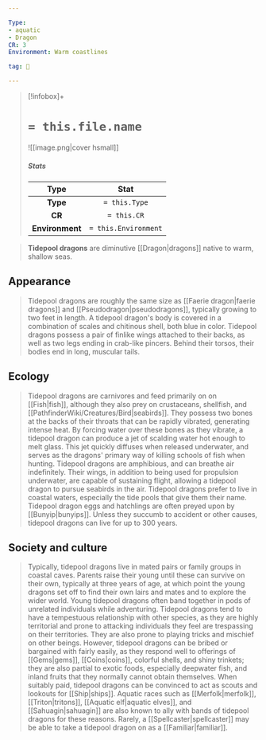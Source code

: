 ```yaml
---

Type:
- aquatic
- Dragon
CR: 3
Environment: Warm coastlines

tag: 👹

---
```


> [!infobox]+
> #  `= this.file.name`
> ![[image.png|cover hsmall]]
> ##### Stats
> Type | Stat |
> :---:|:---:|
> **Type** | `= this.Type` |
> **CR** | `= this.CR` |
> **Environment** | `= this.Environment` |



> **Tidepool dragons** are diminutive [[Dragon|dragons]] native to warm, shallow seas.



## Appearance

> Tidepool dragons are roughly the same size as [[Faerie dragon|faerie dragons]] and [[Pseudodragon|pseudodragons]], typically growing to two feet in length. A tidepool dragon's body is covered in a combination of scales and chitinous shell, both blue in color. Tidepool dragons possess a pair of finlike wings attached to their backs, as well as two legs ending in crab-like pincers. Behind their torsos, their bodies end in long, muscular tails.


## Ecology

> Tidepool dragons are carnivores and feed primarily on on [[Fish|fish]], although they also prey on crustaceans, shellfish, and [[PathfinderWiki/Creatures/Bird|seabirds]]. They possess two bones at the backs of their throats that can be rapidly vibrated, generating intense heat. By forcing water over these bones as they vibrate, a tidepool dragon can produce a jet of scalding water hot enough to melt glass. This jet quickly diffuses when released underwater, and serves as the dragons' primary way of killing schools of fish when hunting.
> Tidepool dragons are amphibious, and can breathe air indefinitely. Their wings, in addition to being used for propulsion underwater, are capable of sustaining flight, allowing a tidepool dragon to pursue seabirds in the air.
> Tidepool dragons prefer to live in coastal waters, especially the tide pools that give them their name.
> Tidepool dragon eggs and hatchlings are often preyed upon by [[Bunyip|bunyips]].
> Unless they succumb to accident or other causes, tidepool dragons can live for up to 300 years.


## Society and culture

> Typically, tidepool dragons live in mated pairs or family groups in coastal caves. Parents raise their young until these can survive on their own, typically at three years of age, at which point the young dragons set off to find their own lairs and mates and to explore the wider world. Young tidepool dragons often band together in pods of unrelated individuals while adventuring.
> Tidepool dragons tend to have a tempestuous relationship with other species, as they are highly territorial and prone to attacking individuals they feel are trespassing on their territories. They are also prone to playing tricks and mischief on other beings. However, tidepool dragons can be bribed or bargained with fairly easily, as they respond well to offerings of [[Gems|gems]], [[Coins|coins]], colorful shells, and shiny trinkets; they are also partial to exotic foods, especially deepwater fish, and inland fruits that they normally cannot obtain themselves.
> When suitably paid, tidepool dragons can be convinced to act as scouts and lookouts for [[Ship|ships]]. Aquatic races such as [[Merfolk|merfolk]], [[Triton|tritons]], [[Aquatic elf|aquatic elves]], and [[Sahuagin|sahuagin]] are also known to ally with bands of tidepool dragons for these reasons. Rarely, a [[Spellcaster|spellcaster]] may be able to take a tidepool dragon on as a [[Familiar|familiar]].








